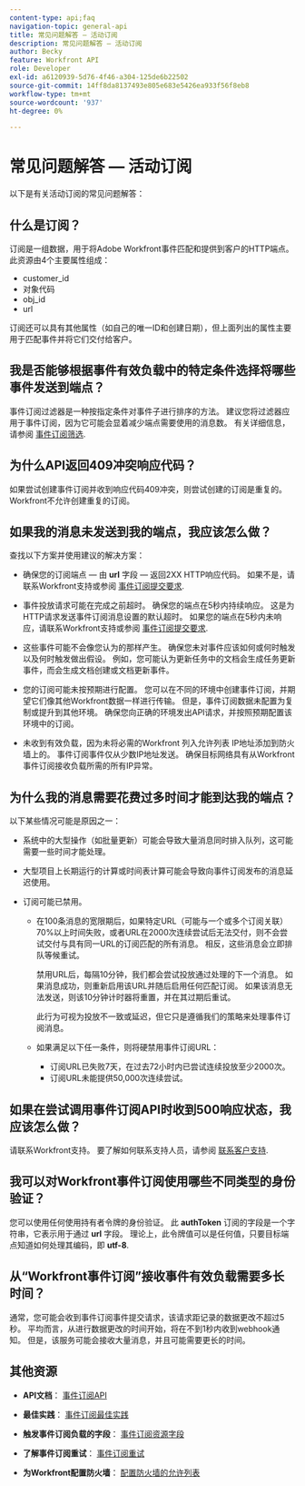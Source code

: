 ```yaml
---
content-type: api;faq
navigation-topic: general-api
title: 常见问题解答 — 活动订阅
description: 常见问题解答 — 活动订阅
author: Becky
feature: Workfront API
role: Developer
exl-id: a6120939-5d76-4f46-a304-125de6b22502
source-git-commit: 14ff8da8137493e805e683e5426ea933f56f8eb8
workflow-type: tm+mt
source-wordcount: '937'
ht-degree: 0%

---
```


# 常见问题解答 — 活动订阅

<!--
{{highlighted-preview}}
-->

以下是有关活动订阅的常见问题解答：

## 什么是订阅？

订阅是一组数据，用于将Adobe Workfront事件匹配和提供到客户的HTTP端点。 此资源由4个主要属性组成：

* customer_id
* 对象代码
* obj_id
* url

订阅还可以具有其他属性（如自己的唯一ID和创建日期），但上面列出的属性主要用于匹配事件并将它们交付给客户。

## 我是否能够根据事件有效负载中的特定条件选择将哪些事件发送到端点？

事件订阅过滤器是一种按指定条件对事件子进行排序的方法。 建议您将过滤器应用于事件订阅，因为它可能会显着减少端点需要使用的消息数。 有关详细信息，请参阅 [事件订阅筛选](../../wf-api/general/event-subs-api.md#event).

## 为什么API返回409冲突响应代码？

如果尝试创建事件订阅并收到响应代码409冲突，则尝试创建的订阅是重复的。 Workfront不允许创建重复的订阅。

## 如果我的消息未发送到我的端点，我应该怎么做？

查找以下方案并使用建议的解决方案：

* 确保您的订阅端点 — 由 **url** 字段 — 返回2XX HTTP响应代码。 如果不是，请联系Workfront支持或参阅 [事件订阅提交要求](../../wf-api/general/setup-event-sub-endpoint.md).

* 事件投放请求可能在完成之前超时。 确保您的端点在5秒内持续响应。 这是为HTTP请求发送事件订阅消息设置的默认超时。 如果您的端点在5秒内未响应，请联系Workfront支持或参阅 [事件订阅提交要求](../../wf-api/general/setup-event-sub-endpoint.md).
* 这些事件可能不会像您认为的那样产生。 确保您未对事件应该如何或何时触发以及何时触发做出假设。 例如，您可能认为更新任务中的文档会生成任务更新事件，而会生成文档创建或文档更新事件。
* 您的订阅可能未按预期进行配置。 您可以在不同的环境中创建事件订阅，并期望它们像其他Workfront数据一样进行传输。 但是，事件订阅数据未配置为复制或提升到其他环境。 确保您向正确的环境发出API请求，并按照预期配置该环境中的订阅。
* 未收到有效负载，因为未将必需的Workfront 列入允许列表 IP地址添加到防火墙上的。 事件订阅事件仅从少数IP地址发送。 确保目标网络具有从Workfront事件订阅接收负载所需的所有IP异常。

## 为什么我的消息需要花费过多时间才能到达我的端点？

以下某些情况可能是原因之一：

* 系统中的大型操作（如批量更新）可能会导致大量消息同时排入队列，这可能需要一些时间才能处理。
* 大型项目上长期运行的计算或时间表计算可能会导致向事件订阅发布的消息延迟使用。
* 订阅可能已禁用。

   * 在100条消息的宽限期后，如果特定URL（可能与一个或多个订阅关联）70%以上时间失败，或者URL在2000次连续尝试后无法交付，则不会尝试交付与具有同一URL的订阅匹配的所有消息。 相反，这些消息会立即排队等候重试。

     禁用URL后，每隔10分钟，我们都会尝试投放通过处理的下一个消息。 如果消息成功，则重新启用该URL并随后启用任何匹配订阅。 如果该消息无法发送，则该10分钟计时器将重置，并在其过期后重试。

     此行为可视为投放不一致或延迟，但它只是遵循我们的策略来处理事件订阅消息。

   * 如果满足以下任一条件，则将硬禁用事件订阅URL：

      * 订阅URL已失败7天，在过去72小时内已尝试连续投放至少2000次。
      * 订阅URL未能提供50,000次连续尝试。

## 如果在尝试调用事件订阅API时收到500响应状态，我应该怎么做？

请联系Workfront支持。 要了解如何联系支持人员，请参阅 [联系客户支持](../../workfront-basics/tips-tricks-and-troubleshooting/contact-customer-support.md).

## 我可以对Workfront事件订阅使用哪些不同类型的身份验证？

您可以使用任何使用持有者令牌的身份验证。 此 **authToken** 订阅的字段是一个字符串，它表示用于通过 **url** 字段。 理论上，此令牌值可以是任何值，只要目标端点知道如何处理其编码，即 **utf-8**.

## 从“Workfront事件订阅”接收事件有效负载需要多长时间？

通常，您可能会收到事件订阅事件提交请求，该请求距记录的数据更改不超过5秒。 平均而言，从进行数据更改的时间开始，将在不到1秒内收到webhook通知。 但是，该服务可能会接收大量消息，并且可能需要更长的时间。

## 其他资源

* **API文档**： [事件订阅API](../../wf-api/general/event-subs-api.md)

* **最佳实践**： [事件订阅最佳实践](../../wf-api/general/event-sub-best-practice.md)

* **触发事件订阅负载的字段**： [事件订阅资源字段](../../wf-api/api/event-sub-resource-fields.md)

* **了解事件订阅重试**： [事件订阅重试](../../wf-api/api/event-sub-retries.md)

* **为Workfront配置防火墙**： [配置防火墙的允许列表](../../administration-and-setup/get-started-wf-administration/configure-your-firewall.md)
